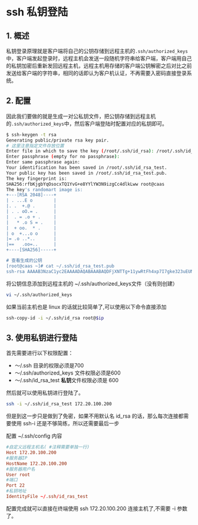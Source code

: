 # ssh 私钥登陆

## 1. 概述

私钥登录原理就是客户端将自己的公钥存储到远程主机的`.ssh/authorized_keys`中，客户端发起登录时，远程主机会发送一段随机字符串给客户端，客户端用自己的私钥加密后重新发回远程主机，远程主机用存储的客户端公钥解密之后对比之前发送给客户端的字符串，相同的话即认为客户机认证，不再需要入密码直接登录系统。



## 2. 配置

因此我们要做的就是生成一对公私钥文件，把公钥存储到远程主机的`.ssh/authorized_keys`中，然后客户端登陆时配置对应的私钥即可。



```bash
$ ssh-keygen -t rsa
Generating public/private rsa key pair.
# 这里注意指定文件存放位置
Enter file in which to save the key (/root/.ssh/id_rsa): /root/.ssh/id_rsa_test
Enter passphrase (empty for no passphrase): 
Enter same passphrase again: 
Your identification has been saved in /root/.ssh/id_rsa_test.
Your public key has been saved in /root/.ssh/id_rsa_test.pub.
The key fingerprint is:
SHA256:rfbKjgbYqOsocxTQ1YvG+e8YYlYW3N9izgCc4dlkLww root@caas
The key's randomart image is:
+---[RSA 2048]----+
| . ...E o        |
|. .  +.@ .       |
| . . oO.= .      |
|  . = .o + .     |
|   * .o S = .    |
|  + oo.  * .     |
| o  +...o o      |
|= .o ..*..       |
|==   .oo=..      |
+----[SHA256]-----+

# 查看生成的公钥
[root@caas ~]# cat ~/.ssh/id_rsa_test.pub
ssh-rsa AAAAB3NzaC1yc2EAAAADAQABAAABAQDFjXNTTg+11ywRtFh4xp7I7gke323uEUN2+aH51xVy/N19srlFYe5i/FzAzbPRV3Uw4acxXL5R3oPxKDqIX3tnDU0CXArkVgyYfRyBwfOiyTfMNJDxYooWvX6IfExbBLGF8Wj0Co9GF3jgmECUkFSNejVdHXuGdSb6KiSowwwL15DEUNQyWYT99mXS1YHhmCDvQMhviJ4pnNDfC9hy1+M4sADKS1OxKLClOTsmWiiOCSleIheATxJKSKdQ6sje8vxLdbWcGAvxge/WCdBqI58dAaeR7IE6JTVp8CiGOTqdIoLxwfDwcBNYsqykpH7Gv7S1GwbbXA+Rj1iU99sSqoQz root@caas

```



将公钥信息添加到远程主机的 ~/.ssh/authorized_keys文件（没有则创建）

```bash
vi ~/.ssh/authorized_keys
```

如果当前主机也是 linux 的话就比较简单了,可以使用以下命令直接添加

```bash
ssh-copy-id -i ~/.ssh/id_rsa root@$ip
```



## 3. 使用私钥进行登陆

首先需要进行以下权限配置：

* ～/.ssh 目录的权限必须是700 
* ～/.ssh/authorized_keys 文件权限必须是600
* ～/.ssh/id_rsa_test **私钥**文件权限必须是 600

然后就可以使用私钥进行登陆了。

```bash
ssh -i ~/.ssh/id_rsa_test 172.20.100.200
```



但是到这一步只是做到了免密，如果不用默认名 id_rsa 的话，那么每次连接都需要使用 ssh-i 还是不够简练，所以还需要最后一步

配置 ~/.ssh/config 内容

```conf
#自定义远程主机名( #注释需要单独一行)
Host 172.20.100.200                
#服务器IP
HostName 172.20.100.200
#服务器用户名         
User root                      
#端口 
Port 22                         
#私钥地址
IdentityFile ~/.ssh/id_ras_test    
```

配置完成就可以直接在终端使用 ssh 172.20.100.200 连接主机了,不需要 -i 参数了。